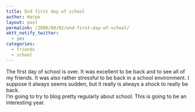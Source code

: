 ```yaml
---
title: End first day of school
author: Harpo
layout: post
permalink: /2008/09/02/end-first-day-of-school/
aktt_notify_twitter:
  - yes
categories:
  - friends
  - school
---
```

The first day of school is over. It was excellent to be back and to see all of my friends. It was also rather stressful to be back in a school environment. I suppose it always seems sudden, but it really is always a shock to really be back.  
I&#8217;m going to try to blog pretty regularly about school. This is going to be an interesting year.